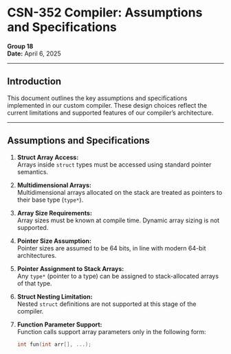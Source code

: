 # CSN-352 Compiler: Assumptions and Specifications

**Group 18**  
**Date:** April 6, 2025

---

## Introduction

This document outlines the key assumptions and specifications implemented in our custom compiler. These design choices reflect the current limitations and supported features of our compiler’s architecture.

---

## Assumptions and Specifications

1. **Struct Array Access:**  
   Arrays inside `struct` types must be accessed using standard pointer semantics.

2. **Multidimensional Arrays:**  
   Multidimensional arrays allocated on the stack are treated as pointers to their base type (`type*`).

3. **Array Size Requirements:**  
   Array sizes must be known at compile time. Dynamic array sizing is not supported.

4. **Pointer Size Assumption:**  
   Pointer sizes are assumed to be 64 bits, in line with modern 64-bit architectures.

5. **Pointer Assignment to Stack Arrays:**  
   Any `type*` (pointer to a type) can be assigned to stack-allocated arrays of that type.

6. **Struct Nesting Limitation:**  
   Nested `struct` definitions are not supported at this stage of the compiler.

7. **Function Parameter Support:**  
   Function calls support array parameters only in the following form:
   ```c
   int fun(int arr[], ...);
   ```
